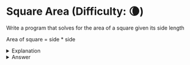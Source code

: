 # Square Area (Difficulty: 🌘)
Write a program that solves for the area of a square given its side length

Area of square = side * side

<details>
<summary>Explanation</summary>
<br>
</details>


<details>
<summary>Answer</summary>
<br>

``` c
#include<stdio.h>
int main(){
	float side, area;
	scanf("%f", &side);
	area = side * side;
	printf("Area %f", area);
	return 0;
}
```

</details>
